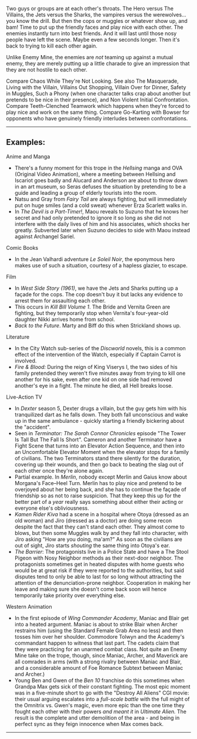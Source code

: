 Two guys or groups are at each other's throats. The Hero versus The Villains, the Jets versus the Sharks, the vampires versus the werewolves... you know the drill. But then the cops or muggles or whatever show up, and bam! Time to put up the friendly faces and play nice with each other. The enemies instantly turn into best friends. And it will last until those nosy people have left the scene. Maybe even a few seconds longer. Then it's back to trying to kill each other again.

Unlike Enemy Mine, the enemies are _not_ teaming up against a mutual enemy, they are merely putting up a little charade to give an impression that they are not hostile to each other.

Compare Chaos While They're Not Looking. See also The Masquerade, Living with the Villain, Villains Out Shopping, Villain Over for Dinner, Safety in Muggles, Such a Phony (when one character talks crap about another but pretends to be nice in their presence), and Non Violent Initial Confrontation. Compare Teeth-Clenched Teamwork which happens when they're forced to play nice and work on the same thing. Compare Go-Karting with Bowser for opponents who have genuinely friendly interludes between confrontations.

___

## Examples:

Anime and Manga

-   There's a funny moment for this trope in the _Hellsing_ manga and OVA (Original Video Animation), where a meeting between Hellsing and Iscariot goes badly and Alucard and Anderson are about to throw down in an art museum, so Seras defuses the situation by pretending to be a guide and leading a group of elderly tourists into the room.
-   Natsu and Gray from _Fairy Tail_ are always fighting, but will immediately put on huge smiles (and a cold sweat) whenever Erza Scarlett walks in.
-   In _The Devil is a Part-Timer!_, Maou reveals to Suzuno that he knows her secret and had only pretended to ignore it so long as she did not interfere with the daily lives of him and his associates, which shocks her greatly. Subverted later when Suzuno decides to side with Maou instead against Archangel Sariel.

Comic Books

-   In the Jean Valhardi adventure _Le Soleil Noir_, the eponymous hero makes use of such a situation, courtesy of a hapless glazier, to escape.

Film

-   In _West Side Story (1961)_, we have the Jets and Sharks putting up a façade for the cops. The cop doesn't buy it but lacks any evidence to arrest them for assaulting each other.
-   This occurs in _Kill Bill Volume 1_. The Bride and Vernita Green are fighting, but they temporarily stop when Vernita's four-year-old daughter Nikki arrives home from school.
-   _Back to the Future_. Marty and Biff do this when Strickland shows up.

Literature

-   In the City Watch sub-series of the _Discworld_ novels, this is a common effect of the intervention of the Watch, especially if Captain Carrot is involved.
-   _Fire & Blood:_ During the reign of King Viserys I, the two sides of his family pretended they weren't five minutes away from trying to kill one another for his sake, even after one kid on one side had removed another's eye in a fight. The minute he died, all Hell breaks loose.

Live-Action TV

-   In _Dexter_ season 5, Dexter drugs a villain, but the guy gets him with his tranquilized dart as he falls down. They both fall unconscious and wake up in the same ambulance - quickly starting a friendly bickering about the "accident".
-   Seen in _Terminator: The Sarah Connor Chronicles_ episode "The Tower Is Tall But The Fall Is Short". Cameron and another Terminator have a Fight Scene that turns into an Elevator Action Sequence, and then into an Uncomfortable Elevator Moment when the elevator stops for a family of civilians. The two Terminators stand there silently for the duration, covering up their wounds, and then go back to beating the slag out of each other once they're alone again.
-   Partial example. In _Merlin_, nobody except Merlin and Gaius know about Morgana's Face–Heel Turn. Merlin has to play nice and pretend to be overjoyed about her being back, and she has to continue the façade of friendship so as not to raise suspicion. That they keep this up for the better part of a _year_ really says something about either their acting or everyone else's obliviousness.
-   _Kamen Rider Kiva_ had a scene in a hospital where Otoya (dressed as an old woman) and Jiro (dressed as a doctor) are doing some recon despite the fact that they can't stand each other. They almost come to blows, but then some Muggles walk by and they fall into character, with Jiro asking "How are you doing, ma'am?" As soon as the civilians are out of sight, Jiro starts _shouting_ the same thing into Otoya's ear.
-   _The Barrier_: The protagonists live in a Police State and have a The Stool Pigeon with Nosy Neighbor methods as their next-door neighbor. The protagonists sometimes get in heated disputes with home guests who would be at great risk if they were reported to the authorities, but said disputes tend to only be able to last for so long without attracting the attention of the denunciation-prone neighbor. Cooperation in making her leave and making sure she doesn't come back soon will hence temporarily take priority over everything else.

Western Animation

-   In the first episode of _Wing Commander Academy_, Maniac and Blair get into a heated argument. Maniac is about to strike Blair when Archer restrains him (using the Standard Female Grab Area no less) and then tosses him over her shoulder. Commodore Tolwyn and the Academy's commandant happen to witness that last part. The cadets claim that they were practicing for an unarmed combat class. Not quite an Enemy Mine take on the trope, though, since Maniac, Archer, and Maverick are all comrades in arms (with a strong rivalry between Maniac and Blair, and a considerable amount of Foe Romance Subtext between Maniac and Archer.)
-   Young Ben and Gwen of the _Ben 10_ franchise do this sometimes when Grandpa Max gets sick of their constant fighting. The most epic moment was in a five-minute short to go with the "Destroy All Aliens" CGI movie: their usual arguing escalates into a _full-scale battle_ with the full might of the Omnitrix vs. Gwen's magic, even more epic than the one time they fought each other with their powers _and meant it_ in _Ultimate Alien._ The result is the complete and utter demolition of the area - and being in perfect sync as they feign innocence when Max comes back.

___